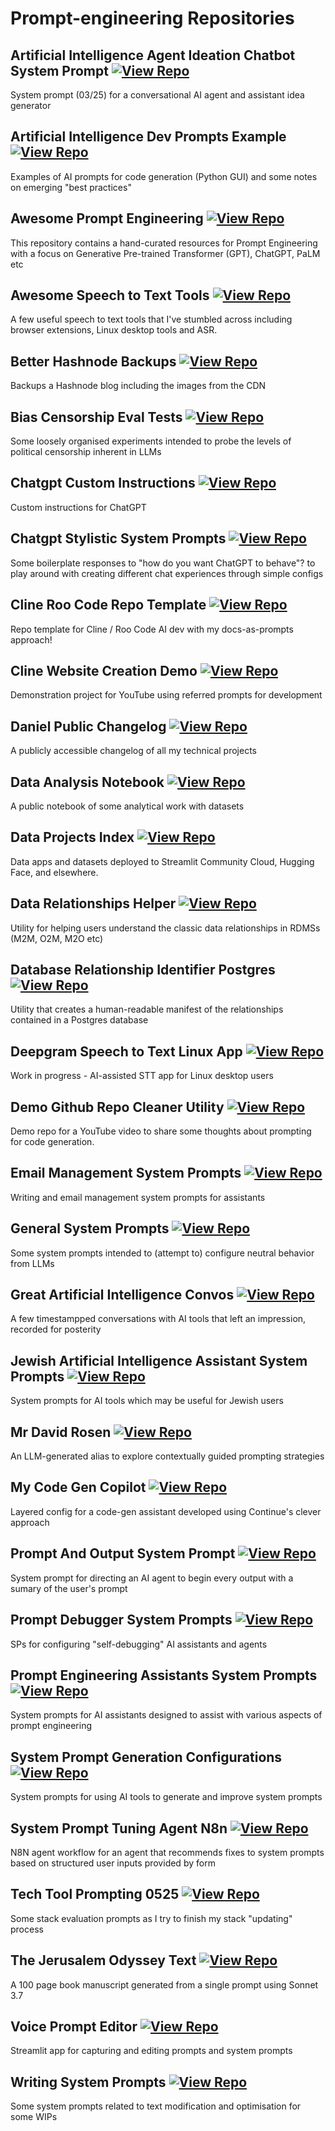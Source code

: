 # Prompt-engineering Repositories

## Artificial Intelligence Agent Ideation Chatbot System Prompt [![View Repo](https://img.shields.io/badge/view-repo-green)](https://github.com/danielrosehill/AI-Agent-Ideation-Chatbot-System-Prompt)
System prompt (03/25) for a conversational AI agent and assistant idea generator

## Artificial Intelligence Dev Prompts Example [![View Repo](https://img.shields.io/badge/view-repo-green)](https://github.com/danielrosehill/AI-Dev-Prompts-Example)
Examples of AI prompts for code generation (Python GUI) and some notes on emerging "best practices"

## Awesome Prompt Engineering [![View Repo](https://img.shields.io/badge/view-repo-green)](https://github.com/danielrosehill/Awesome-Prompt-Engineering)
This repository contains a hand-curated resources for Prompt Engineering with a focus on Generative Pre-trained Transformer (GPT), ChatGPT, PaLM etc 

## Awesome Speech to Text Tools [![View Repo](https://img.shields.io/badge/view-repo-green)](https://github.com/danielrosehill/Awesome-STT-Tools)
A few useful speech to text tools that I've stumbled across including browser extensions, Linux desktop tools and ASR. 

## Better Hashnode Backups [![View Repo](https://img.shields.io/badge/view-repo-green)](https://github.com/danielrosehill/Better-Hashnode-Backups)
Backups a Hashnode blog including the images from the CDN

## Bias Censorship Eval Tests [![View Repo](https://img.shields.io/badge/view-repo-green)](https://github.com/danielrosehill/Bias-Censorship-Eval-Tests)
Some loosely organised experiments intended to probe the levels of political censorship inherent in LLMs

## Chatgpt Custom Instructions [![View Repo](https://img.shields.io/badge/view-repo-green)](https://github.com/danielrosehill/ChatGPT-Custom-Instructions)
Custom instructions for ChatGPT

## Chatgpt Stylistic System Prompts [![View Repo](https://img.shields.io/badge/view-repo-green)](https://github.com/danielrosehill/ChatGPT-Stylistic-System-Prompts)
Some boilerplate responses to "how do  you want ChatGPT to behave"? to play around with creating different chat experiences through simple configs

## Cline Roo Code Repo Template [![View Repo](https://img.shields.io/badge/view-repo-green)](https://github.com/danielrosehill/Cline-Roo-Code-Repo-Template)
Repo template for Cline / Roo Code AI dev with my docs-as-prompts approach!

## Cline Website Creation Demo [![View Repo](https://img.shields.io/badge/view-repo-green)](https://github.com/danielrosehill/Cline-Website-Creation-Demo)
Demonstration project for YouTube using referred prompts for development

## Daniel Public Changelog [![View Repo](https://img.shields.io/badge/view-repo-green)](https://github.com/danielrosehill/Daniel-Public-Changelog)
A publicly accessible changelog of all my technical projects

## Data Analysis Notebook [![View Repo](https://img.shields.io/badge/view-repo-green)](https://github.com/danielrosehill/Data-Analysis-Notebook)
A public notebook of some analytical work with datasets

## Data Projects Index [![View Repo](https://img.shields.io/badge/view-repo-green)](https://github.com/danielrosehill/Data-Projects-Index)
Data apps and datasets deployed to Streamlit Community Cloud, Hugging Face, and elsewhere. 

## Data Relationships Helper [![View Repo](https://img.shields.io/badge/view-repo-green)](https://github.com/danielrosehill/Data-Relationships-Helper)
Utility for helping users understand the classic data relationships in RDMSs (M2M, O2M, M2O etc)

## Database Relationship Identifier Postgres [![View Repo](https://img.shields.io/badge/view-repo-green)](https://github.com/danielrosehill/Database-Relationship-Identifier-Postgres)
Utility that creates a human-readable manifest of the relationships contained in a Postgres database

## Deepgram Speech to Text Linux App [![View Repo](https://img.shields.io/badge/view-repo-green)](https://github.com/danielrosehill/Deepgram-STT-Linux-App)
Work in progress - AI-assisted STT app for Linux desktop users

## Demo Github Repo Cleaner Utility [![View Repo](https://img.shields.io/badge/view-repo-green)](https://github.com/danielrosehill/Demo-Github-Repo-Cleaner-Utility)
Demo repo for a YouTube video to share some thoughts about prompting for code generation.

## Email Management System Prompts [![View Repo](https://img.shields.io/badge/view-repo-green)](https://github.com/danielrosehill/Email-Management-System-Prompts)
Writing and email management system prompts for assistants

## General System Prompts [![View Repo](https://img.shields.io/badge/view-repo-green)](https://github.com/danielrosehill/General-System-Prompts)
Some system prompts intended to (attempt to) configure neutral behavior from LLMs

## Great Artificial Intelligence Convos [![View Repo](https://img.shields.io/badge/view-repo-green)](https://github.com/danielrosehill/Great-AI-Convos)
A few timestampped conversations with AI tools that left an impression, recorded for posterity

## Jewish Artificial Intelligence Assistant System Prompts [![View Repo](https://img.shields.io/badge/view-repo-green)](https://github.com/danielrosehill/Jewish-AI-Assistant-System-Prompts)
System prompts for AI tools which may be useful for Jewish users

## Mr David Rosen [![View Repo](https://img.shields.io/badge/view-repo-green)](https://github.com/danielrosehill/Mr-David-Rosen)
An LLM-generated alias to explore contextually guided prompting strategies

## My Code Gen Copilot [![View Repo](https://img.shields.io/badge/view-repo-green)](https://github.com/danielrosehill/My-Code-Gen-Copilot)
Layered config for a code-gen assistant developed using Continue's clever approach

## Prompt And Output System Prompt [![View Repo](https://img.shields.io/badge/view-repo-green)](https://github.com/danielrosehill/Prompt-And-Output-System-Prompt)
System prompt for directing an AI agent to begin every output with a sumary of the user's prompt

## Prompt Debugger System Prompts [![View Repo](https://img.shields.io/badge/view-repo-green)](https://github.com/danielrosehill/Prompt-Debugger-System-Prompts)
SPs for configuring "self-debugging" AI assistants and agents

## Prompt Engineering Assistants System Prompts [![View Repo](https://img.shields.io/badge/view-repo-green)](https://github.com/danielrosehill/Prompt-Engineering-Assistants-System-Prompts)
System prompts for AI assistants designed to assist with various aspects of prompt engineering

## System Prompt Generation Configurations [![View Repo](https://img.shields.io/badge/view-repo-green)](https://github.com/danielrosehill/System-Prompt-Generation-Configurations)
System prompts for using AI tools to generate and improve system prompts

## System Prompt Tuning Agent N8n [![View Repo](https://img.shields.io/badge/view-repo-green)](https://github.com/danielrosehill/System-Prompt-Tuning-Agent-N8N)
N8N agent workflow for an agent that recommends fixes to system prompts based on structured user inputs provided by form

## Tech Tool Prompting 0525 [![View Repo](https://img.shields.io/badge/view-repo-green)](https://github.com/danielrosehill/Tech-Tool-Prompting-0525)
Some stack evaluation prompts as I try to finish my stack "updating" process

## The Jerusalem Odyssey Text [![View Repo](https://img.shields.io/badge/view-repo-green)](https://github.com/danielrosehill/The-Jerusalem-Odyssey-Text)
A 100 page book manuscript generated from a single prompt using Sonnet 3.7

## Voice Prompt Editor [![View Repo](https://img.shields.io/badge/view-repo-green)](https://github.com/danielrosehill/Voice-Prompt-Editor)
Streamlit app for capturing and editing prompts and system prompts

## Writing System Prompts [![View Repo](https://img.shields.io/badge/view-repo-green)](https://github.com/danielrosehill/Writing-System-Prompts)
Some system prompts related to text modification and optimisation for some WIPs

